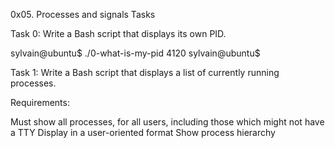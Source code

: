 0x05. Processes and signals
Tasks

Task 0:
	Write a Bash script that displays its own PID.

sylvain@ubuntu$ ./0-what-is-my-pid
4120
sylvain@ubuntu$

Task 1:
	Write a Bash script that displays a list of currently running processes.

Requirements:

Must show all processes, for all users, including those which might not have a TTY
Display in a user-oriented format
Show process hierarchy
